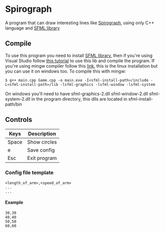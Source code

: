 # Spirograph
A program that can draw interesting lines like [Spirograph](https://en.wikipedia.org/wiki/Spirograph), using only C++ language and [SFML library](https://www.sfml-dev.org/)
## Compile
To use this program you need to install [SFML library](https://www.sfml-dev.org/download.php),
then if you're using Visual Studio follow [this tutorial](https://www.youtube.com/watch?v=YfMQyOw1zik) to use this lib and compile the program.
If you're using mingw compiler follow this [link](https://www.sfml-dev.org/tutorials/2.5/start-linux.php), this is the linux installation but you can use it on windows too.
To compile this with mingw:
```console
$ g++ main.cpp Game.cpp -o main.exe -I<sfml-install-path>/include -L<sfml-install-path>/lib -lsfml-graphics -lsfml-window -lsfml-system
```
On windows you'll need to have sfml-graphics-2.dll sfml-window-2.dll sfml-system-2.dll in the program directory, this dlls are located in sfml-install-path/bin
## Controls
|Keys|Description|
|---|---|
|<kdb>Space</kdb>|Show circles|
|<kdb>e</kdb>|Save config|
|<kdb>Esc</kdb>|Exit program|

### Config file template
```
<length_of_arm>,<speed_of_arm>
...
...
```
#### Example
```
30,30
40,40
50,50
60,60
```